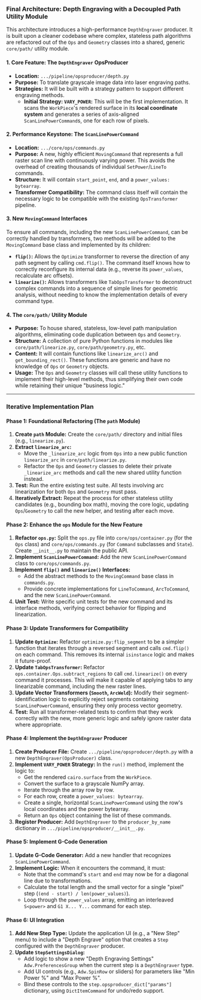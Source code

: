 ### Final Architecture: Depth Engraving with a Decoupled Path Utility Module

This architecture introduces a high-performance `DepthEngraver` producer. It is built upon a cleaner codebase where complex, stateless path algorithms are refactored out of the `Ops` and `Geometry` classes into a shared, generic `core/path/` utility module.

#### 1. Core Feature: The `DepthEngraver` OpsProducer

*   **Location:** `.../pipeline/opsproducer/depth.py`
*   **Purpose:** To translate grayscale image data into laser engraving paths.
*   **Strategies:** It will be built with a strategy pattern to support different engraving methods.
    *   **Initial Strategy: `VARY_POWER`:** This will be the first implementation. It scans the `WorkPiece`'s rendered surface in its **local coordinate system** and generates a series of axis-aligned `ScanLinePowerCommand`s, one for each row of pixels.

#### 2. Performance Keystone: The `ScanLinePowerCommand`

*   **Location:** `.../core/ops/commands.py`
*   **Purpose:** A new, highly efficient `MovingCommand` that represents a full raster scan line with continuously varying power. This avoids the overhead of creating thousands of individual `SetPower`/`LineTo` commands.
*   **Structure:** It will contain `start_point`, `end`, and a `power_values: bytearray`.
*   **Transformer Compatibility:** The command class itself will contain the necessary logic to be compatible with the existing `OpsTransformer` pipeline.

#### 3. New `MovingCommand` Interfaces

To ensure all commands, including the new `ScanLinePowerCommand`, can be correctly handled by transformers, two methods will be added to the `MovingCommand` base class and implemented by its children:

*   **`flip()`:** Allows the `Optimize` transformer to reverse the direction of any path segment by calling `cmd.flip()`. The command itself knows how to correctly reconfigure its internal data (e.g., reverse its `power_values`, recalculate arc offsets).
*   **`linearize()`:** Allows transformers like `TabOpsTransformer` to deconstruct complex commands into a sequence of simple lines for geometric analysis, without needing to know the implementation details of every command type.

#### 4. The `core/path/` Utility Module

*   **Purpose:** To house shared, stateless, low-level path manipulation algorithms, eliminating code duplication between `Ops` and `Geometry`.
*   **Structure:** A collection of pure Python functions in modules like `core/path/linearize.py`, `core/path/geometry.py`, etc.
*   **Content:** It will contain functions like `linearize_arc()` and `get_bounding_rect()`. These functions are generic and have no knowledge of `Ops` or `Geometry` objects.
*   **Usage:** The `Ops` and `Geometry` classes will call these utility functions to implement their high-level methods, thus simplifying their own code while retaining their unique "business logic."

---

### Iterative Implementation Plan

#### Phase 1: Foundational Refactoring (The `path` Module)

1.  **Create `path` Module:** Create the `core/path/` directory and initial files (e.g., `linearize.py`).
2.  **Extract `linearize_arc`:**
    *   Move the `_linearize_arc` logic from `Ops` into a new public function `linearize_arc` in `core/path/linearize.py`.
    *   Refactor the `Ops` and `Geometry` classes to delete their private `_linearize_arc` methods and call the new shared utility function instead.
3.  **Test:** Run the entire existing test suite. All tests involving arc linearization for both `Ops` and `Geometry` must pass.
4.  **Iteratively Extract:** Repeat the process for other stateless utility candidates (e.g., bounding box math), moving the core logic, updating `Ops`/`Geometry` to call the new helper, and testing after each move.

#### Phase 2: Enhance the `ops` Module for the New Feature

1.  **Refactor `ops.py`:** Split the `ops.py` file into `core/ops/container.py` (for the `Ops` class) and `core/ops/commands.py` (for `Command` subclasses and `State`). Create `__init__.py` to maintain the public API.
2.  **Implement `ScanLinePowerCommand`:** Add the new `ScanLinePowerCommand` class to `core/ops/commands.py`.
3.  **Implement `flip()` and `linearize()` Interfaces:**
    *   Add the abstract methods to the `MovingCommand` base class in `commands.py`.
    *   Provide concrete implementations for `LineToCommand`, `ArcToCommand`, and the new `ScanLinePowerCommand`.
4.  **Unit Test:** Write specific unit tests for the new command and its interface methods, verifying correct behavior for flipping and linearization.

#### Phase 3: Update Transformers for Compatibility

1.  **Update `Optimize`:** Refactor `optimize.py:flip_segment` to be a simpler function that iterates through a reversed segment and calls `cmd.flip()` on each command. This removes its internal `isinstance` logic and makes it future-proof.
2.  **Update `TabOpsTransformer`:** Refactor `ops.container.Ops.subtract_regions` to call `cmd.linearize()` on every command it processes. This will make it capable of applying tabs to any linearizable command, including the new raster lines.
3.  **Update Vector Transformers (`Smooth`, `ArcWeld`):** Modify their segment-identification logic to explicitly reject segments containing `ScanLinePowerCommand`, ensuring they only process vector geometry.
4.  **Test:** Run all transformer-related tests to confirm that they work correctly with the new, more generic logic and safely ignore raster data where appropriate.

#### Phase 4: Implement the `DepthEngraver` Producer

1.  **Create Producer File:** Create `.../pipeline/opsproducer/depth.py` with a new `DepthEngraver(OpsProducer)` class.
2.  **Implement `VARY_POWER` Strategy:** In the `run()` method, implement the logic to:
    *   Get the rendered `cairo.surface` from the `WorkPiece`.
    *   Convert the surface to a grayscale NumPy array.
    *   Iterate through the array row by row.
    *   For each row, create a `power_values: bytearray`.
    *   Create a single, horizontal `ScanLinePowerCommand` using the row's local coordinates and the power bytearray.
    *   Return an `Ops` object containing the list of these commands.
3.  **Register Producer:** Add `DepthEngraver` to the `producer_by_name` dictionary in `.../pipeline/opsproducer/__init__.py`.

#### Phase 5: Implement G-Code Generation

1.  **Update G-Code Generator:** Add a new handler that recognizes `ScanLinePowerCommand`.
2.  **Implement Logic:** When it encounters the command, it must:
    *   Note that the command's `start` and `end` may now be for a diagonal line due to transformations.
    *   Calculate the total length and the small vector for a single "pixel" step (`(end - start) / len(power_values)`).
    *   Loop through the `power_values` array, emitting an interleaved `S<power>` and `G1 X... Y...` command for each step.

#### Phase 6: UI Integration

1.  **Add New Step Type:** Update the application UI (e.g., a "New Step" menu) to include a "Depth Engrave" option that creates a `Step` configured with the `DepthEngraver` producer.
2.  **Update `StepSettingsDialog`:**
    *   Add logic to show a new "Depth Engraving Settings" `Adw.PreferencesGroup` when the current step is a `DepthEngraver` type.
    *   Add UI controls (e.g., `Adw.SpinRow` or sliders) for parameters like "Min Power %" and "Max Power %".
    *   Bind these controls to the `step.opsproducer_dict["params"]` dictionary, using `DictItemCommand` for undo/redo support.